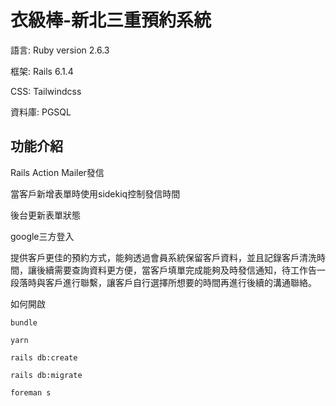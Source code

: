 # 衣級棒-新北三重預約系統

語言: Ruby version 2.6.3

框架: Rails 6.1.4

CSS: Tailwindcss

資料庫: PGSQL
## 功能介紹

Rails Action Mailer發信

當客戶新增表單時使用sidekiq控制發信時間

後台更新表單狀態

google三方登入

提供客戶更佳的預約方式，能夠透過會員系統保留客戶資料，並且記錄客戶清洗時間，讓後續需要查詢資料更方便，當客戶填單完成能夠及時發信通知，待工作告一段落時與客戶進行聯繫，讓客戶自行選擇所想要的時間再進行後續的溝通聯絡。

如何開啟
```
bundle
```
```
yarn
```
```
rails db:create
```
```
rails db:migrate
```
```
foreman s
```
